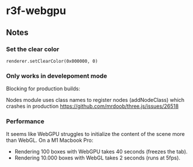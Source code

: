 # r3f-webgpu

## Notes

### Set the clear color

`renderer.setClearColor(0x000000, 0)`

### Only works in develepoment mode

Blocking for production builds:

Nodes module uses class names to register nodes (addNodeClass) which crashes in production
https://github.com/mrdoob/three.js/issues/26518

### Performance

It seems like WebGPU struggles to initialize the content of the scene more than WebGL. On a M1 Macbook Pro:

- Rendering 100 boxes with WebGPU takes 40 seconds (freezes the tab).
- Rendering 10.000 boxes with WebGL takes 2 seconds (runs at 5fps).
